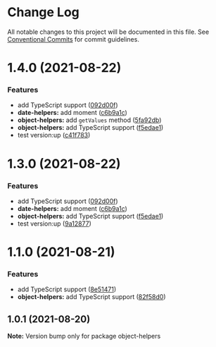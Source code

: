 # Change Log

All notable changes to this project will be documented in this file.
See [Conventional Commits](https://conventionalcommits.org) for commit guidelines.

# 1.4.0 (2021-08-22)


### Features

* add TypeScript support ([092d00f](https://github.com/AlexShan2008/lerna-repo/commit/092d00f4171fe3f4afa43176e6926f7baa61a9dd))
* **date-helpers:** add moment ([c6b9a1c](https://github.com/AlexShan2008/lerna-repo/commit/c6b9a1c7f3302f83fe966b670a82b6943176d514))
* **object-helpers:** add `getValues` method ([5fa92db](https://github.com/AlexShan2008/lerna-repo/commit/5fa92dbea7d96614074af5a2e2073333ab3464df))
* **object-helpers:** add TypeScript support ([f5edae1](https://github.com/AlexShan2008/lerna-repo/commit/f5edae15afcd8fc8a18d7c53a8c17edd4420596b))
* test version:up ([c41f783](https://github.com/AlexShan2008/lerna-repo/commit/c41f783bd32e3cb260e8ec0bb85c326413da118c))





# 1.3.0 (2021-08-22)

### Features

- add TypeScript support ([092d00f](https://github.com/AlexShan2008/lerna-repo/commit/092d00f4171fe3f4afa43176e6926f7baa61a9dd))
- **date-helpers:** add moment ([c6b9a1c](https://github.com/AlexShan2008/lerna-repo/commit/c6b9a1c7f3302f83fe966b670a82b6943176d514))
- **object-helpers:** add TypeScript support ([f5edae1](https://github.com/AlexShan2008/lerna-repo/commit/f5edae15afcd8fc8a18d7c53a8c17edd4420596b))
- test version:up ([9a12877](https://github.com/AlexShan2008/lerna-repo/commit/9a1287751b606ee30a6acc65a38ed0dc7f88de25))

# 1.1.0 (2021-08-21)

### Features

- add TypeScript support ([8e51471](https://github.com/AlexShan2008/lerna-repo/commit/8e514712f036788a515571279bd2776e1a1dda7e))
- **object-helpers:** add TypeScript support ([82f58d0](https://github.com/AlexShan2008/lerna-repo/commit/82f58d0cc96fc91a13adeb47c827f72901c000b2))

## 1.0.1 (2021-08-20)

**Note:** Version bump only for package object-helpers
